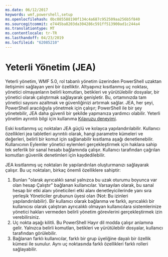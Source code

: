 ```yaml
---
ms.date: 06/12/2017
keywords: wmf,powershell,setup
ms.openlocfilehash: 0bc085588190f134c4a687c952509aa256b5f840
ms.sourcegitcommit: e7445ba8203da304286c591ff513900ad1c244a4
ms.translationtype: MT
ms.contentlocale: tr-TR
ms.lasthandoff: 04/23/2019
ms.locfileid: "62085210"
---
```

# <a name="just-enough-administration-jea"></a>Yeterli Yönetim (JEA)
Yeterli yönetim, WMF 5.0, rol tabanlı yönetim üzerinden PowerShell uzaktan iletişimini sağlayan yeni bir özelliktir.  Altyapınız kısıtlanmış uç noktası, yönetici olmayanların belirli komutları, betikleri ve yürütülebilir dosyalar, bir yönetici olarak çalıştırmak sağlayarak genişletir.  Bu, ortamınızda tam yönetici sayısını azaltmak ve güvenliğinizi artırmak sağlar.  JEA, her şeyi, PowerShell aracılığıyla yönetmek için çalışır; PowerShell ile bir şey yönetebilir, JEA daha güvenli bir şekilde yapmanıza yardımcı olabilir.  Yeterli yönetim ayrıntılı bilgi için kullanıma [Kılavuzu deneyimi](http://aka.ms/JEA).

Eski kısıtlanmış uç noktaları JEA güçlü ve kolayca yapılandırılabilir.  Kullanıcı özellikleri jea tabletleri ayrıntılı olarak, hangi parametre kümeleri ve değerleri, belirli bir komut için sağlanabilir kısıtlama aşağı denetlenebilir. Kullanıcının Eylemler yönetici eylemleri gerçekleştirmek için haklara sahip tek seferlik bir sanal hesabı bağlamında çalışır.  Kullanıcı tarafından çağrılan komutları güvenlik denetimleri için kaydedilebilir.

JEA kısıtlanmış uç noktaları ile yapılandırılan oluşturmanızı sağlayarak çalışır.  Bu uç noktaları, birkaç önemli özelliklere sahiptir:

1. Bunları "olarak ayrıcalıklı sanal yalnızca bu uzak oturumu boyunca var olan hesap Çalıştır" bağlanan kullanıcılar.  Varsayılan olarak, bu sanal hesap bir etki alanı yöneticileri etki alanı denetleyicilerinde yanı sıra yerleşik Yöneticiler grubunun üyesi olan (Not: Bu izinleri yapılandırılabilir). Bir kullanıcı olarak bağlanma ve farklı, ayrıcalıklı bir kullanıcısı olarak çalıştıran ayrıcalıklı olmayan kullanıcılara sistemlerinize yönetici hakları vermeden belirli yönetim görevlerini gerçekleştirmek izin verebilirsiniz.
2. Uç nokta aşağı kilitli.  Bu PowerShell Hayır dil modda çalışır anlamına gelir.  Yalnızca belirli komutları, betikleri ve yürütülebilir dosyalar, kullanıcı tarafından görülebilir.
3. Bağlanan farklı kullanıcılar, farklı bir grup üyeliğine dayalı bir özellik kümesi ile sunulur.  Aynı uç noktasında farklı özellikleri farklı rolleri sağlayabilir.
